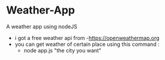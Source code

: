 # Weather-App
A weather app using nodeJS
- i got a free weather api from 
    -https://openweathermap.org
- you can get weather of certain place using this command :
	- node app.js "the city you want"
